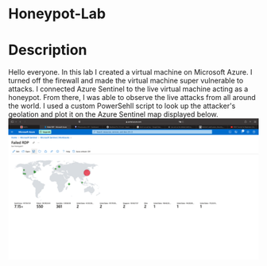 # Honeypot-Lab
<h1>Description</h1>

Hello everyone. In this lab I created a virtual machine on Microsoft Azure. I turned off the firewall and made the virtual machine super vulnerable to attacks. I connected Azure Sentinel to the live virtual machine acting as a honeypot. From there, I was able to observe the live attacks from all around the world. I used a custom PowerSehll script to look up the attacker's geolation and plot it on the Azure Sentinel map displayed below. 
![image](https://github.com/sorgille/Honeynet-Lab/blob/b4e1d0f8297f1d8de40286870fa946d9082978ab/Screen%20Shot%202023-10-28%20at%2010.44.26%20PM.png?raw=true)
